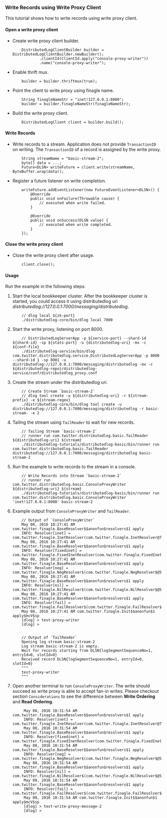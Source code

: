 ### Write Records using Write Proxy Client

This tutorial shows how to write records using write proxy client.

#### Open a write proxy client

-   Create write proxy client builder.
    ```
        DistributedLogClientBuilder builder = DistributedLogClientBuilder.newBuilder();
                .clientId(ClientId.apply("console-proxy-writer"))
                .name("console-proxy-writer");
    ```

-   Enable thrift mux.
    ```
        builder = builder.thriftmux(true);
    ```

-   Point the client to write proxy using finagle name.
    ```
        String finagleNameStr = "inet!127.0.0.1:8000";
        builder = builder.finagleNameStr(finagleNameStr);
    ```

-   Build the write proxy client.
    ```
        DistributedLogClient client = builder.build();
    ```

#### Write Records

-   Write records to a stream. Application does not provide `TransactionID` on writing.
    The `TransactionID` of a record is assigned by the write proxy.
    ```
        String streamName = "basic-stream-2";
        byte[] data = ...;
        Future<DLSN> writeFuture = client.write(streamName, ByteBuffer.wrap(data));
    ```

-   Register a future listener on write completion.
    ```
        writeFuture.addEventListener(new FutureEventListener<DLSN>() {
            @Override
            public void onFailure(Throwable cause) {
                // executed when write failed.
            }

            @Override
            public void onSuccess(DLSN value) {
                // executed when write completed.
            }
        });
    ```

#### Close the write proxy client

-   Close the write proxy client after usage.
    ```
        client.close();
    ```

#### Usage

Run the example in the following steps:

1.  Start the local bookkeeper cluster. After the bookkeeper cluster is started, you could access
    it using distributedlog uri *distributedlog://127.0.0.1:7000/messaging/distributedlog*.

    ```
        // dlog local ${zk-port}
        ./distributedlog-core/bin/dlog local 7000
    ```

2.  Start the write proxy, listening on port 8000.
    ```
        // DistributedLogServerApp -p ${service-port} --shard-id ${shard-id} -sp ${stats-port} -u {distributedlog-uri} -mx -c ${conf-file}
        ./distributedlog-service/bin/dlog com.twitter.distributedlog.service.DistributedLogServerApp -p 8000 --shard-id 1 -sp 8001 -u distributedlog://127.0.0.1:7000/messaging/distributedlog -mx -c ${distributedlog-repo}/distributedlog-service/conf/distributedlog_proxy.conf
    ```

3.  Create the stream under the distributedlog uri.

    ```
        // Create Stream `basic-stream-2`
        // dlog tool create -u ${distributedlog-uri} -r ${stream-prefix} -e ${stream-regex}
        ./distributedlog-core/bin/dlog tool create -u distributedlog://127.0.0.1:7000/messaging/distributedlog -r basic-stream- -e 2
    ```

4.  Tailing the stream using `TailReader` to wait for new records.
    ```
        // Tailing Stream `basic-stream-2`
        // runner run com.twitter.distributedlog.basic.TailReader ${distributedlog-uri} ${stream}
        ./distributedlog-tutorials/distributedlog-basic/bin/runner run com.twitter.distributedlog.basic.TailReader distributedlog://127.0.0.1:7000/messaging/distributedlog basic-stream-2
    ```

6.  Run the example to write records to the stream in a console.
    ```
        // Write Records into Stream `basic-stream-2`
        // runner run com.twitter.distributedlog.basic.ConsoleProxyWriter ${distributedlog-uri} ${stream}
        ./distributedlog-tutorials/distributedlog-basic/bin/runner run com.twitter.distributedlog.basic.ConsoleProxyWriter 'inet!127.0.0.1:8000' basic-stream-2
    ```

7.  Example output from `ConsoleProxyWriter` and `TailReader`.
    ```
        // Output of `ConsoleProxyWriter`
        May 08, 2016 10:27:41 AM com.twitter.finagle.BaseResolver$$anonfun$resolvers$1 apply
        INFO: Resolver[inet] = com.twitter.finagle.InetResolver(com.twitter.finagle.InetResolver@756d7bba)
        May 08, 2016 10:27:41 AM com.twitter.finagle.BaseResolver$$anonfun$resolvers$1 apply
        INFO: Resolver[fixedinet] = com.twitter.finagle.FixedInetResolver(com.twitter.finagle.FixedInetResolver@1d2e91f5)
        May 08, 2016 10:27:41 AM com.twitter.finagle.BaseResolver$$anonfun$resolvers$1 apply
        INFO: Resolver[neg] = com.twitter.finagle.NegResolver$(com.twitter.finagle.NegResolver$@5c707aca)
        May 08, 2016 10:27:41 AM com.twitter.finagle.BaseResolver$$anonfun$resolvers$1 apply
        INFO: Resolver[nil] = com.twitter.finagle.NilResolver$(com.twitter.finagle.NilResolver$@5c8d932f)
        May 08, 2016 10:27:41 AM com.twitter.finagle.BaseResolver$$anonfun$resolvers$1 apply
        INFO: Resolver[fail] = com.twitter.finagle.FailResolver$(com.twitter.finagle.FailResolver$@52ba2221)
        May 08, 2016 10:27:41 AM com.twitter.finagle.Init$$anonfun$1 apply$mcV$sp
        [dlog] > test-proxy-writer
        [dlog] >


        // Output of `TailReader`
        Opening log stream basic-stream-2
        Log stream basic-stream-2 is empty.
        Wait for records starting from DLSN{logSegmentSequenceNo=1, entryId=0, slotId=0}
        Received record DLSN{logSegmentSequenceNo=1, entryId=0, slotId=0}
        """
        test-proxy-writer
        """
    ```

6.  Open another terminal to run `ConsoleProxyWriter`. The write should succeed as write proxy is able to accept
    fan-in writes. Please checkout section `Considerations` to see the difference between **Write Ordering** and
    **Read Ordering**.
    ```
         May 08, 2016 10:31:54 AM com.twitter.finagle.BaseResolver$$anonfun$resolvers$1 apply
         INFO: Resolver[inet] = com.twitter.finagle.InetResolver(com.twitter.finagle.InetResolver@756d7bba)
         May 08, 2016 10:31:54 AM com.twitter.finagle.BaseResolver$$anonfun$resolvers$1 apply
         INFO: Resolver[fixedinet] = com.twitter.finagle.FixedInetResolver(com.twitter.finagle.FixedInetResolver@1d2e91f5)
         May 08, 2016 10:31:54 AM com.twitter.finagle.BaseResolver$$anonfun$resolvers$1 apply
         INFO: Resolver[neg] = com.twitter.finagle.NegResolver$(com.twitter.finagle.NegResolver$@5c707aca)
         May 08, 2016 10:31:54 AM com.twitter.finagle.BaseResolver$$anonfun$resolvers$1 apply
         INFO: Resolver[nil] = com.twitter.finagle.NilResolver$(com.twitter.finagle.NilResolver$@5c8d932f)
         May 08, 2016 10:31:54 AM com.twitter.finagle.BaseResolver$$anonfun$resolvers$1 apply
         INFO: Resolver[fail] = com.twitter.finagle.FailResolver$(com.twitter.finagle.FailResolver$@52ba2221)
         May 08, 2016 10:31:54 AM com.twitter.finagle.Init$$anonfun$1 apply$mcV$sp
         [dlog] > test-write-proxy-message-2
         [dlog] >
    ```
